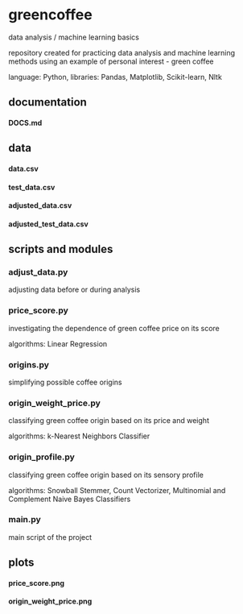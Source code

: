 # greencoffee

data analysis / machine learning basics

repository created for practicing data analysis and machine learning methods using an example of personal interest - green coffee

language: Python, libraries: Pandas, Matplotlib, Scikit-learn, Nltk

## documentation

#### DOCS.md

## data

#### data.csv
#### test_data.csv
#### adjusted_data.csv
#### adjusted_test_data.csv

## scripts and modules

### adjust_data.py

adjusting data before or during analysis

### price_score.py

investigating the dependence of green coffee price on its score

algorithms: Linear Regression

### origins.py

simplifying possible coffee origins

### origin_weight_price.py

classifying green coffee origin based on its price and weight

algorithms: k-Nearest Neighbors Classifier

### origin_profile.py

classifying green coffee origin based on its sensory profile

algorithms: Snowball Stemmer, Count Vectorizer, Multinomial and Complement Naive Bayes Classifiers

### main.py

main script of the project

## plots

#### price_score.png
#### origin_weight_price.png
